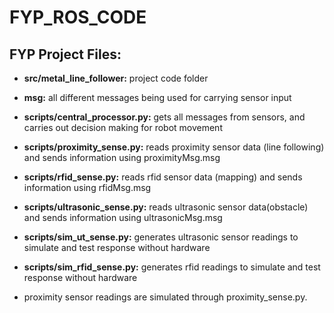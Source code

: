 # FYP_ROS_CODE  

## FYP Project Files:  


   + **src/metal_line_follower:**    project code folder  
   
   
   + **msg:**   all different messages being used for carrying sensor input  
    
    
   + **scripts/central_processor.py:**    gets all messages from sensors, and carries out decision making for robot movement  
    
    
   + **scripts/proximity_sense.py:**    reads proximity sensor data (line following) and sends information using proximityMsg.msg  
    
    
   + **scripts/rfid_sense.py:**    reads rfid sensor data (mapping) and sends information using rfidMsg.msg  
    
    
   + **scripts/ultrasonic_sense.py:**    reads ultrasonic sensor data(obstacle) and sends information using ultrasonicMsg.msg  
    
    
   + **scripts/sim_ut_sense.py:**    generates ultrasonic sensor readings to simulate and test response without hardware   
    
    
   + **scripts/sim_rfid_sense.py:**    generates rfid readings to simulate and test response without hardware  
    
    
   + proximity sensor readings are simulated through proximity_sense.py.  
    
    
                                    
